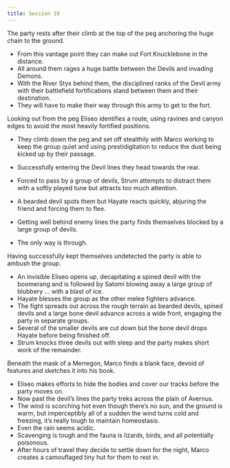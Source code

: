 ```yaml
---
title: Session 19
---
```


The party rests after their climb at the top of the peg anchoring the huge chain to the ground.
- From this vantage point they can make out Fort Knucklebone in the distance.
- All around them rages a huge battle between the Devils and invading Demons.
- With the River Styx behind them, the disciplined ranks of the Devil army with their battlefield fortifications stand between them and their destination.
- They will have to make their way through this army to get to the fort.

Looking out from the peg Eliseo identifies a route, using ravines and canyon edges to avoid the most heavily fortified positions.
- They climb down the peg and set off stealthily with Marco working to keep the group quiet and using prestidigitation to reduce the dust being kicked up by their passage.
- Successfully entering the Devil lines they head towards the rear.
- Forced to pass by a group of devils, Strum attempts to distract them with a softly played tune but attracts too much attention.
- A bearded devil spots them but Hayate reacts quickly, abjuring the friend and forcing them to flee.

- Getting well behind enemy lines the party finds themselves blocked by a large group of devils.
- The only way is through.

Having successfully kept themselves undetected the party is able to ambush the group.
- An invisible Eliseo opens up, decapitating a spined devil with the boomerang and is followed by Satomi blowing away a large group of blubbery … with a blast of ice.
- Hayate blesses the group as the other melee fighters advance.
- The fight spreads out across the rough terrain as bearded devils, spined devils and a large bone devil advance across a wide front, engaging the party in separate groups.
- Several of the smaller devils are cut down but the bone devil drops Hayate before being finished off.
- Strum knocks three devils out with sleep and the party makes short work of the remainder.

Beneath the mask of a Merregon, Marco finds a blank face, devoid of features and sketches it into his book.
- Eliseo makes efforts to hide the bodies and cover our tracks before the party moves on.
- Now past the devil’s lines the party treks across the plain of Avernus.
- The wind is scorching hot even though there’s no sun, and the ground is warm, but imperceptibly all of a sudden the wind turns cold and freezing, it’s really tough to maintain homeostasis.
- Even the rain seems acidic.
- Scavenging is tough and the fauna is lizards, birds, and all potentially poisonous.
- After hours of travel they decide to settle down for the night, Marco creates a camouflaged tiny hut for them to rest in.